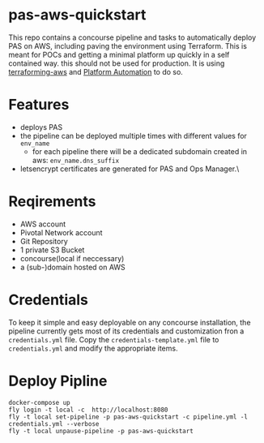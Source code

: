 # pas-aws-quickstart

This repo contains a concourse pipeline and tasks to automatically deploy PAS on AWS, including paving the environment using Terraform. This is meant for POCs and getting a minimal platform up quickly in a self contained way. this should not be used for production.
It is using [terraforming-aws](https://github.com/pivotal-cf/terraforming-aws) and [Platform Automation](http://docs.pivotal.io/platform-automation/v2.2/) to do so.

# Features

* deploys PAS 
* the pipeline can be deployed multiple times with different values for `env_name`
  * for each pipeline there will be a dedicated subdomain created in aws: `env_name.dns_suffix`
* letsencrypt certificates are generated for PAS and Ops Manager.\

# Reqirements

* AWS account
* Pivotal Network account
* Git Repository
* 1 private S3 Bucket
* concourse(local if neccessary)
* a (sub-)domain hosted on AWS

# Credentials

To keep it simple and easy deployable on any concourse installation, the pipeline currently gets most of its credentials and customization fron a `credentials.yml` file.
Copy the `credentials-template.yml` file to `credentials.yml` and modify the appropriate items.

# Deploy Pipline

```
docker-compose up
fly login -t local -c  http://localhost:8080
fly -t local set-pipeline -p pas-aws-quickstart -c pipeline.yml -l credentials.yml --verbose
fly -t local unpause-pipeline -p pas-aws-quickstart
```
